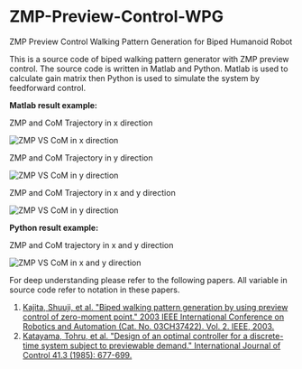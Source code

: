 # ZMP-Preview-Control-WPG
ZMP Preview Control Walking Pattern Generation for Biped Humanoid Robot

This is a source code of biped walking pattern generator with ZMP preview control.
The source code is written in Matlab and Python. 
Matlab is used to calculate gain matrix then Python is used to simulate the system by feedforward control.

**Matlab result example:**

ZMP and CoM Trajectory in x direction

![ZMP VS CoM in x direction](/images/matlab_zmp_x.bmp)

ZMP and CoM Trajectory in y direction

![ZMP VS CoM in y direction](/images/matlab_zmp_y.bmp)

ZMP and CoM Trajectory in x and y direction

![ZMP VS CoM in y direction](/images/matlab_zmp_com.bmp)

**Python result example:**

ZMP and CoM trajectory in x and y direction

![ZMP VS CoM in x and y direction](/images/python_zmp_com.png)

For deep understanding please refer to the following papers. All variable in source code refer to notation in these papers.

1. [Kajita, Shuuji, et al. "Biped walking pattern generation by using preview control of zero-moment point." 2003 IEEE International Conference on Robotics and Automation (Cat. No. 03CH37422). Vol. 2. IEEE, 2003.](https://ieeexplore.ieee.org/iel5/8794/27834/01241826.pdf)
2. [Katayama, Tohru, et al. "Design of an optimal controller for a discrete-time system subject to previewable demand." International Journal of Control 41.3 (1985): 677-699.](http://people.csail.mit.edu/katiebyl/kb/DW2008/papers_of_tangential_interest/katayama85.pdf)

